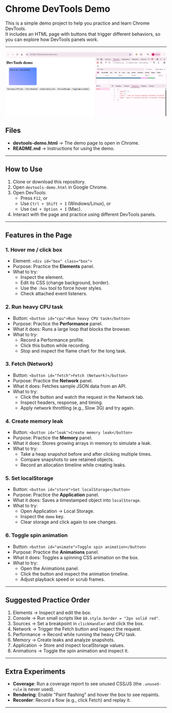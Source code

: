 # Chrome DevTools Demo

This is a simple demo project to help you practice and learn Chrome DevTools.  
It includes an HTML page with buttons that trigger different behaviors, so you can explore how DevTools panels work.

---
![Devtools Demo ss](image.png)
## Files
- **devtools-demo.html** → The demo page to open in Chrome.
- **README.md** → Instructions for using the demo.

---

## How to Use
1. Clone or download this repository.
2. Open `devtools-demo.html` in Google Chrome.
3. Open DevTools:
   - Press `F12`, or
   - Use `Ctrl + Shift + I` (Windows/Linux), or
   - Use `Cmd + Option + I` (Mac).
4. Interact with the page and practice using different DevTools panels.

---

## Features in the Page

### 1. Hover me / click box
- Element: `<div id="box" class="box">`
- Purpose: Practice the **Elements** panel.
- What to try:
  - Inspect the element.
  - Edit its CSS (change background, border).
  - Use the `:hov` tool to force hover styles.
  - Check attached event listeners.

### 2. Run heavy CPU task
- Button: `<button id="cpu">Run heavy CPU task</button>`
- Purpose: Practice the **Performance** panel.
- What it does: Runs a large loop that blocks the browser.
- What to try:
  - Record a Performance profile.
  - Click this button while recording.
  - Stop and inspect the flame chart for the long task.

### 3. Fetch (Network)
- Button: `<button id="fetch">Fetch (Network)</button>`
- Purpose: Practice the **Network** panel.
- What it does: Fetches sample JSON data from an API.
- What to try:
  - Click the button and watch the request in the Network tab.
  - Inspect headers, response, and timing.
  - Apply network throttling (e.g., Slow 3G) and try again.

### 4. Create memory leak
- Button: `<button id="leak">Create memory leak</button>`
- Purpose: Practice the **Memory** panel.
- What it does: Stores growing arrays in memory to simulate a leak.
- What to try:
  - Take a heap snapshot before and after clicking multiple times.
  - Compare snapshots to see retained objects.
  - Record an allocation timeline while creating leaks.

### 5. Set localStorage
- Button: `<button id="store">Set localStorage</button>`
- Purpose: Practice the **Application** panel.
- What it does: Saves a timestamped object into `localStorage`.
- What to try:
  - Open Application → Local Storage.
  - Inspect the `demo` key.
  - Clear storage and click again to see changes.

### 6. Toggle spin animation
- Button: `<button id="animate">Toggle spin animation</button>`
- Purpose: Practice the **Animations** panel.
- What it does: Toggles a spinning CSS animation on the box.
- What to try:
  - Open the Animations panel.
  - Click the button and inspect the animation timeline.
  - Adjust playback speed or scrub frames.

---

## Suggested Practice Order
1. Elements → Inspect and edit the box.
2. Console → Run small scripts like `$0.style.border = "2px solid red"`.
3. Sources → Set a breakpoint in `clickHandler` and click the box.
4. Network → Trigger the Fetch button and inspect the request.
5. Performance → Record while running the heavy CPU task.
6. Memory → Create leaks and analyze snapshots.
7. Application → Store and inspect localStorage values.
8. Animations → Toggle the spin animation and inspect it.

---

## Extra Experiments
- **Coverage**: Run a coverage report to see unused CSS/JS (the `.unused-rule` is never used).
- **Rendering**: Enable "Paint flashing" and hover the box to see repaints.
- **Recorder**: Record a flow (e.g., click Fetch) and replay it.

---
